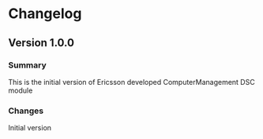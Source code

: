 # Changelog

## Version 1.0.0

### Summary

This is the initial version of Ericsson developed ComputerManagement DSC module

### Changes

Initial version